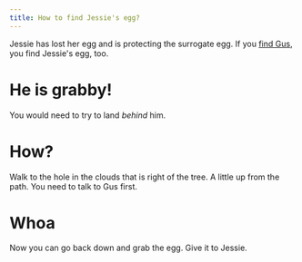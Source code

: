 ```yaml
---
title: How to find Jessie's egg?
---
```


Jessie has lost her egg and is protecting the surrogate egg.
If you [find Gus](040-gus.md), you find Jessie's egg, too.

# He is grabby!
You would need to try to land _behind_ him.

# How?
Walk to the hole in the clouds that is right of the tree. A little up from the path. You need to talk to Gus first.

# Whoa
Now you can go back down and grab the egg. Give it to Jessie.
